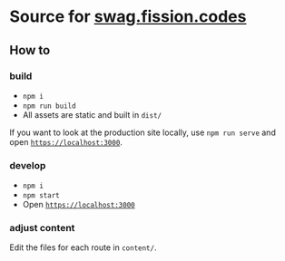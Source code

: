 # Source for [swag.fission.codes](https://swag.fission.codes)

## How to

### build

* `npm i`
* `npm run build`
* All assets are static and built in `dist/`

If you want to look at the production site locally, use `npm run serve` and open [`https://localhost:3000`](https://localhost:3000).


### develop

* `npm i`
* `npm start`
* Open [`https://localhost:3000`](https://localhost:3000)


### adjust content

Edit the files for each route in `content/`.

